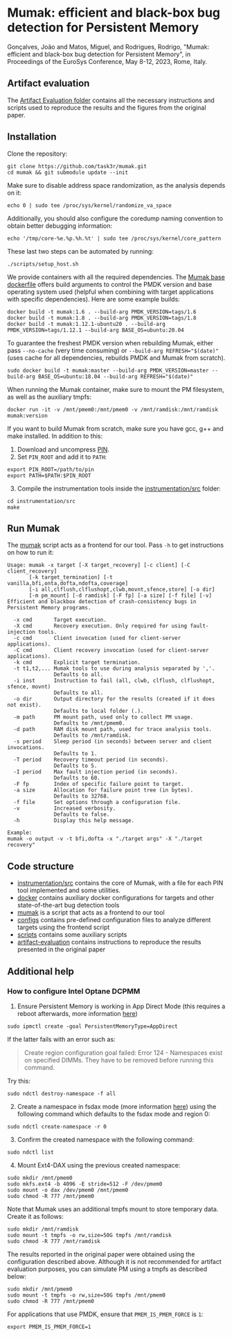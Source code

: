 # Mumak: efficient and black-box bug detection for Persistent Memory

Gonçalves, João and Matos, Miguel, and Rodrigues, Rodrigo, "Mumak: efficient and black-box bug detection for Persistent Memory", in Proceedings of the EuroSys Conference, May 8-12, 2023, Rome, Italy.

## Artifact evaluation

The [Artifact Evaluation folder](artifact-evaluation) contains all the necessary instructions and scripts used to reproduce the results and the figures from the original paper.


## Installation

Clone the repository:
```
git clone https://github.com/task3r/mumak.git
cd mumak && git submodule update --init
```
Make sure to disable address space randomization, as the analysis depends on it:
```
echo 0 | sudo tee /proc/sys/kernel/randomize_va_space
```
Additionally, you should also configure the coredump naming convention to obtain better debugging information:
```
echo '/tmp/core-%e.%p.%h.%t' | sudo tee /proc/sys/kernel/core_pattern
```
These last two steps can be automated by running:
```
./scripts/setup_host.sh
```

We provide containers with all the required dependencies. The [Mumak base dockerfile](Dockerfile) offers build arguments to control the PMDK version and base operating system used (helpful when combining with target applications with specific dependencies). Here are some example builds:
```
docker build -t mumak:1.6 . --build-arg PMDK_VERSION=tags/1.6
docker build -t mumak:1.8 . --build-arg PMDK_VERSION=tags/1.8
docker build -t mumak:1.12.1-ubuntu20 . --build-arg PMDK_VERSION=tags/1.12.1 --build-arg BASE_OS=ubuntu:20.04
```
To guarantee the freshest PMDK version when rebuilding Mumak, either pass `--no-cache` (very time consuming)
or `--build-arg REFRESH="$(date)"` (uses cache for all dependencies, rebuilds PMDK and Mumak from scratch).
```
sudo docker build -t mumak:master --build-arg PMDK_VERSION=master --build-arg BASE_OS=ubuntu:18.04 --build-arg REFRESH="$(date)"
```

When running the Mumak container, make sure to mount the PM filesystem, as well as the auxiliary tmpfs:
```
docker run -it -v /mnt/pmem0:/mnt/pmem0 -v /mnt/ramdisk:/mnt/ramdisk mumak:version
```

If you want to build Mumak from scratch, make sure you have gcc, g++ and make installed. In addition to this:
1. Download and uncompress [PIN](http://software.intel.com/sites/landingpage/pintool/downloads/pin-3.21-98484-ge7cd811fd-gcc-linux.tar.gz).
2. Set `PIN_ROOT` and add it to `PATH`:
```
export PIN_ROOT=/path/to/pin
export PATH=$PATH:$PIN_ROOT
```
3. Compile the instrumentation tools inside the [instrumentation/src](instrumentation/src/) folder:
```
cd instrumentation/src
make
```

## Run Mumak

The [mumak](mumak) script acts as a frontend for our tool. Pass `-h` to get instructions on how to run it:
```
Usage: mumak -x target [-X target_recovery] [-c client] [-C client_recovery]
       [-k target_termination] [-t vanilla,bfi,onta,dofta,ndofta,coverage]
       [-i all,clflush,clflushopt,clwb,movnt,sfence,store] [-o dir]
       [-m pm_mount] [-d ramdisk] [-F fp] [-a size] [-f file] [-v]
Efficient and blackbox detection of crash-consistency bugs in
Persistent Memory programs.

  -x cmd       Target execution.
  -X cmd       Recovery execution. Only required for using fault-injection tools.
  -c cmd       Client invocation (used for client-server applications).
  -C cmd       Client recovery invocation (used for client-server applications).
  -k cmd       Explicit target termination.
  -t t1,t2,... Mumak tools to use during analysis separated by ','.
               Defaults to all.
  -i inst      Instruction to fail (all, clwb, clflush, clflushopt, sfence, movnt)
               Defaults to all.
  -o dir       Output directory for the results (created if it does not exist).
               Defaults to local folder (.).
  -m path      PM mount path, used only to collect PM usage.
               Defaults to /mnt/pmem0.
  -d path      RAM disk mount path, used for trace analysis tools.
               Defaults to /mnt/ramdisk.
  -s period    Sleep period (in seconds) between server and client invocations.
               Defaults to 1.
  -T period    Recovery timeout period (in seconds).
               Defaults to 5.
  -I period    Max fault injection period (in seconds).
               Defaults to 60.
  -F fp        Index of specific failure point to target.
  -a size      Allocation for failure point tree (in bytes).
               Defaults to 32768.
  -f file      Set options through a configuration file.
  -v           Increased verbosity.
               Defaults to false.
  -h           Display this help message.

Example:
mumak -o output -v -t bfi,dofta -x "./target args" -X "./target recovery"
```
## Code structure

* [instrumentation/src](instrumentation/src) contains the core of Mumak, with a file for each PIN tool implemented and some utilities.
* [docker](docker) contains auxiliary docker configurations for targets and other state-of-the-art bug detection tools
* [mumak](mumak) is a script that acts as a frontend to our tool
* [configs](configs) contains pre-defined configuration files to analyze different targets using the frontend script
* [scripts](scripts) contains some auxiliary scripts
* [artifact-evaluation](artifact-evaluation) contains instructions to reproduce the results presented in the original paper

## Additional help
### How to configure Intel Optane DCPMM

1. Ensure Persistent Memory is working in App Direct Mode (this requires a reboot afterwards, more information [here](https://docs.pmem.io/ipmctl-user-guide/provisioning/create-memory-allocation-goal))
```
sudo ipmctl create -goal PersistentMemoryType=AppDirect
```
If the latter fails with an error such as:
> Create region configuration goal failed: Error 124 - Namespaces exist on specified DIMMs. They have to be removed before running this command.

Try this:
```
sudo ndctl destroy-namespace -f all
```
2. Create a namespace in fsdax mode (more information [here](https://docs.pmem.io/ndctl-user-guide/managing-namespaces)) using the following command which defaults to the fsdax mode and region 0:
```
sudo ndctl create-namespace -r 0
```
3. Confirm the created namespace with the following command:
```
sudo ndctl list
```
4. Mount Ext4-DAX using the previous created namespace:
```
sudo mkdir /mnt/pmem0
sudo mkfs.ext4 -b 4096 -E stride=512 -F /dev/pmem0
sudo mount -o dax /dev/pmem0 /mnt/pmem0
sudo chmod -R 777 /mnt/pmem0
```

Note that Mumak uses an additional tmpfs mount to store temporary data. Create it as follows:
```
sudo mkdir /mnt/ramdisk
sudo mount -t tmpfs -o rw,size=50G tmpfs /mnt/ramdisk
sudo chmod -R 777 /mnt/ramdisk
```

The results reported in the original paper were obtained using the configuration described above.
Although it is not recommended for artifact evaluation purposes, you can simulate PM using a tmpfs as described below:

```
sudo mkdir /mnt/pmem0
sudo mount -t tmpfs -o rw,size=50G tmpfs /mnt/pmem0
sudo chmod -R 777 /mnt/pmem0
```
For applications that use PMDK, ensure that `PMEM_IS_PMEM_FORCE` is `1`:
```
export PMEM_IS_PMEM_FORCE=1
```
